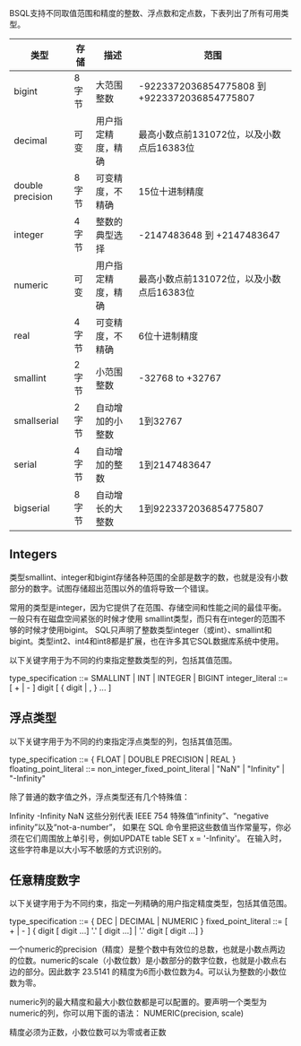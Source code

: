 BSQL支持不同取值范围和精度的整数、浮点数和定点数，下表列出了所有可用类型。

| 类型             | 存储  | 描述               | 范围                                        |
| ---------------- | ----- | ------------------ | ------------------------------------------- |
| bigint           | 8字节 | 大范围整数         | -9223372036854775808 到+9223372036854775807 |
| decimal          | 可变  | 用户指定精度，精确 | 最高小数点前131072位，以及小数点后16383位   |
| double precision | 8字节 | 可变精度，不精确   | 15位十进制精度                              |
| integer          | 4字节 | 整数的典型选择     | -2147483648 到 +2147483647                  |
| numeric          | 可变  | 用户指定精度，精确 | 最高小数点前131072位，以及小数点后16383位   |
| real             | 4字节 | 可变精度，不精确   | 6位十进制精度                               |
| smallint         | 2字节 | 小范围整数         | -32768 to +32767                            |
| smallserial      | 2字节 | 自动增加的小整数   | 1到32767                                    |
| serial           | 4字节 | 自动增加的整数     | 1到2147483647                               |
| bigserial        | 8字节 | 自动增长的大整数   | 1到9223372036854775807                      |

## **Integers**

类型smallint、integer和bigint存储各种范围的全部是数字的数，也就是没有小数部分的数字。试图存储超出范围以外的值将导致一个错误。

常用的类型是integer，因为它提供了在范围、存储空间和性能之间的最佳平衡。一般只有在磁盘空间紧张的时候才使用 smallint类型，而只有在integer的范围不够的时候才使用bigint。
SQL只声明了整数类型integer（或int）、smallint和bigint。类型int2、int4和int8都是扩展，也在许多其它SQL数据库系统中使用。

以下关键字用于为不同的约束指定整数类型的列，包括其值范围。

type_specification ::= SMALLINT | INT | INTEGER | BIGINT
integer_literal ::= [ + | - ] digit [ { digit | , } ... ]

## **浮点类型**

以下关键字用于为不同的约束指定浮点类型的列，包括其值范围。

type_specification ::= { FLOAT | DOUBLE PRECISION | REAL }
floating_point_literal ::= non_integer_fixed_point_literal | "NaN" | "Infinity" | "-Infinity"

除了普通的数字值之外，浮点类型还有几个特殊值：

Infinity
-Infinity
NaN
这些分别代表 IEEE 754 特殊值“infinity”、“negative infinity”以及“not-a-number”， 如果在 SQL 命令里把这些数值当作常量写，你必须在它们周围放上单引号，例如UPDATE table SET x = '-Infinity'。 在输入时，这些字符串是以大小写不敏感的方式识别的。

## **任意精度数字**

以下关键字用于为不同约束，指定一列精确的用户指定精度类型，包括其值范围。 

type_specification ::= { DEC | DECIMAL | NUMERIC }
fixed_point_literal ::= [ + | - ] { digit [ digit ...] '.' [ digit ...] | '.' digit [ digit ...] }

一个numeric的precision（精度）是整个数中有效位的总数，也就是小数点两边的位数。numeric的scale（小数位数）是小数部分的数字位数，也就是小数点右边的部分。因此数字 23.5141 的精度为6而小数位数为4。可以认为整数的小数位数为零。

numeric列的最大精度和最大小数位数都是可以配置的。要声明一个类型为numeric的列，你可以用下面的语法：
NUMERIC(precision, scale)

精度必须为正数，小数位数可以为零或者正数

